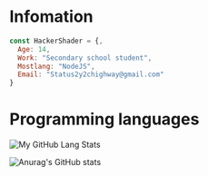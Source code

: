 # Infomation

```js
const HackerShader = {,
  Age: 14,
  Work: "Secondary school student",
  Mostlang: "NodeJS",
  Email: "Status2y2chighway@gmail.com"
}
```

# Programming languages

![My GitHub Lang Stats](https://github-readme-stats.vercel.app/api/top-langs/?username=HackerShader&theme=tokyonight&layout=compact)

![Anurag's GitHub stats](https://github-readme-stats.vercel.app/api?username=HackerShader&show_icons=true&theme=cobalt)
